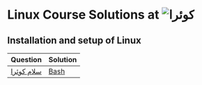 # Linux Course Solutions at ![کوئرا](https://user-images.githubusercontent.com/49264993/137637114-e0687e95-08eb-4181-98b0-56fe515f6bc7.png)

## Installation and setup of Linux
Question | Solution
 --- | ---
[سلام کوئرا](<https://quera.org/college/8903/chapter/32289/lesson/106744/>) | [Bash](https://github.com/MoeeinAali/Quera-College-Linux-Course/blob/main/01-Intro%20to%20Linux/%D8%B3%D9%84%D8%A7%D9%85%20%DA%A9%D9%88%D8%A6%D8%B1%D8%A7.sh) |

